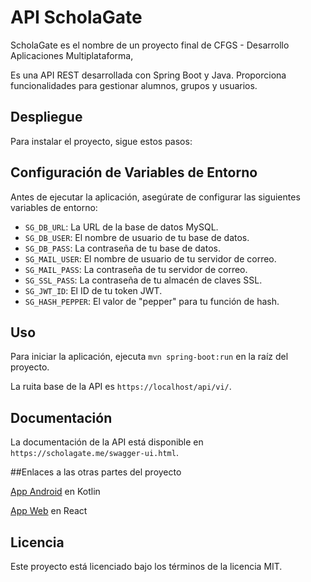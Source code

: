 # API ScholaGate

ScholaGate es el nombre de un proyecto final de CFGS - Desarrollo Aplicaciones Multiplataforma,

Es una API REST desarrollada con Spring Boot y Java. Proporciona funcionalidades para gestionar alumnos, grupos y usuarios.

## Despliegue

Para instalar el proyecto, sigue estos pasos:



## Configuración de Variables de Entorno

Antes de ejecutar la aplicación, asegúrate de configurar las siguientes variables de entorno:

- `SG_DB_URL`: La URL de la base de datos MySQL.
- `SG_DB_USER`: El nombre de usuario de tu base de datos.
- `SG_DB_PASS`: La contraseña de tu base de datos.
- `SG_MAIL_USER`: El nombre de usuario de tu servidor de correo.
- `SG_MAIL_PASS`: La contraseña de tu servidor de correo.
- `SG_SSL_PASS`: La contraseña de tu almacén de claves SSL.
- `SG_JWT_ID`: El ID de tu token JWT.
- `SG_HASH_PEPPER`: El valor de "pepper" para tu función de hash.


## Uso

Para iniciar la aplicación, ejecuta `mvn spring-boot:run` en la raíz del proyecto.

La ruita base de la API es `https://localhost/api/vi/`.


## Documentación

La documentación de la API está disponible en `https://scholagate.me/swagger-ui.html`.


##Enlaces a las otras partes del proyecto

[App Android](https://github.com/JonathanBetPer/ScholaGate-AppAndroid) en Kotlin

[App Web](https://github.com/carlosaldea3/ScholaGate-AppWeb) en React


## Licencia

Este proyecto está licenciado bajo los términos de la licencia MIT.
